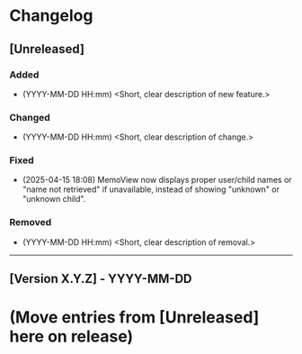 # Changelog

## [Unreleased]

### Added
- (YYYY-MM-DD HH:mm) <Short, clear description of new feature.>

### Changed
- (YYYY-MM-DD HH:mm) <Short, clear description of change.>

### Fixed
- (2025-04-15 18:08) MemoView now displays proper user/child names or "name not retrieved" if unavailable, instead of showing "unknown" or "unknown child".

### Removed
- (YYYY-MM-DD HH:mm) <Short, clear description of removal.>

---

## [Version X.Y.Z] - YYYY-MM-DD

# (Move entries from [Unreleased] here on release)
